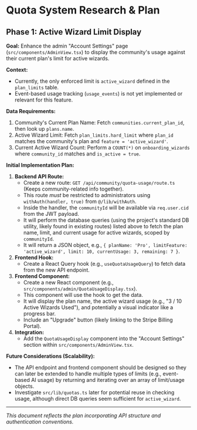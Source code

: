 # Quota System Research & Plan

## Phase 1: Active Wizard Limit Display

**Goal:** Enhance the admin "Account Settings" page (`src/components/AdminView.tsx`) to display the community's usage against their current plan's limit for active wizards.

**Context:**
*   Currently, the only enforced limit is `active_wizard` defined in the `plan_limits` table.
*   Event-based usage tracking (`usage_events`) is not yet implemented or relevant for this feature.

**Data Requirements:**
1.  Community's Current Plan Name: Fetch `communities.current_plan_id`, then look up `plans.name`.
2.  Active Wizard Limit: Fetch `plan_limits.hard_limit` where `plan_id` matches the community's plan and `feature = 'active_wizard'`.
3.  Current Active Wizard Count: Perform a `COUNT(*)` on `onboarding_wizards` where `community_id` matches and `is_active = true`.

**Initial Implementation Plan:**

1.  **Backend API Route:**
    *   Create a new route: `GET /api/community/quota-usage/route.ts` (Keeps community-related info together).
    *   This route *must* be restricted to administrators using `withAuth(handler, true)` from `@/lib/withAuth`.
    *   Inside the handler, the `communityId` will be available via `req.user.cid` from the JWT payload.
    *   It will perform the database queries (using the project's standard DB utility, likely found in existing routes) listed above to fetch the plan name, limit, and current usage for active wizards, scoped by `communityId`.
    *   It will return a JSON object, e.g., `{ planName: 'Pro', limitFeature: 'active_wizard', limit: 10, currentUsage: 3, remaining: 7 }`.
2.  **Frontend Hook:**
    *   Create a React Query hook (e.g., `useQuotaUsageQuery`) to fetch data from the new API endpoint.
3.  **Frontend Component:**
    *   Create a new React component (e.g., `src/components/admin/QuotaUsageDisplay.tsx`).
    *   This component will use the hook to get the data.
    *   It will display the plan name, the active wizard usage (e.g., "3 / 10 Active Wizards Used"), and potentially a visual indicator like a progress bar.
    *   Include an "Upgrade" button (likely linking to the Stripe Billing Portal).
4.  **Integration:**
    *   Add the `QuotaUsageDisplay` component into the "Account Settings" section within `src/components/AdminView.tsx`.

**Future Considerations (Scalability):**
*   The API endpoint and frontend component should be designed so they can later be extended to handle multiple types of limits (e.g., event-based AI usage) by returning and iterating over an array of limit/usage objects.
*   Investigate `src/lib/quotas.ts` later for potential reuse in checking usage, although direct DB queries seem sufficient for `active_wizard`.

---
*This document reflects the plan incorporating API structure and authentication conventions.* 